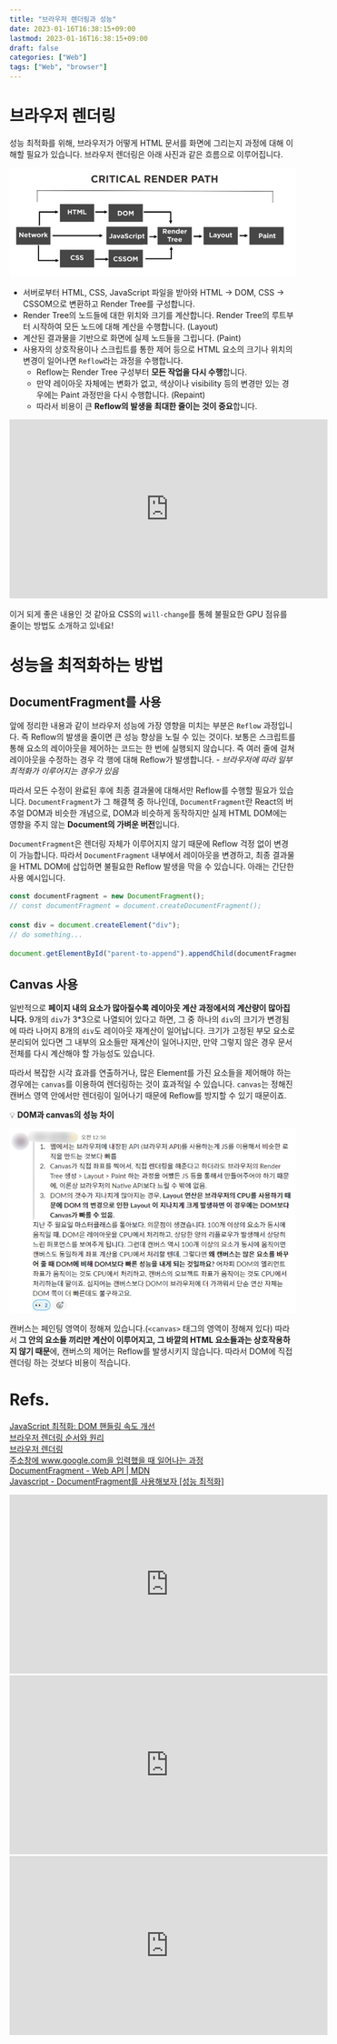 ```yaml
---
title: "브라우저 렌더링과 성능"
date: 2023-01-16T16:38:15+09:00
lastmod: 2023-01-16T16:38:15+09:00
draft: false
categories: ["Web"]
tags: ["Web", "browser"]
---
```


# 브라우저 렌더링

성능 최적화를 위해, 브라우저가 어떻게 HTML 문서를 화면에 그리는지 과정에 대해 이해할 필요가 있습니다. 브라우저 렌더링은 아래 사진과 같은 흐름으로 이루어집니다.

![Untitled](/image/browser-rendering-performance/01.png)

- 서버로부터 HTML, CSS, JavaScript 파일을 받아와 HTML → DOM, CSS → CSSOM으로 변환하고 Render Tree를 구성합니다.
- Render Tree의 노드들에 대한 위치와 크기를 계산합니다. Render Tree의 루트부터 시작하여 모든 노드에 대해 계산을 수행합니다. (Layout)
- 계산된 결과물을 기반으로 화면에 실제 노드들을 그립니다. (Paint)
- 사용자의 상호작용이나 스크립트를 통한 제어 등으로 HTML 요소의 크기나 위치의 변경이 일어나면 `Reflow`라는 과정을 수행합니다.
  - Reflow는 Render Tree 구성부터 **모든 작업을 다시 수행**합니다.
  - 만약 레이아웃 자체에는 변화가 없고, 색상이나 visibility 등의 변경만 있는 경우에는 Paint 과정만을 다시 수행합니다. (Repaint)
  - 따라서 비용이 큰 **Reflow의 발생을 최대한 줄이는 것이 중요**합니다.

<iframe width="560" height="315" src="https://www.youtube.com/embed/TZz9VHjJzMk" title="YouTube video player" frameborder="0" allow="accelerometer; autoplay; clipboard-write; encrypted-media; gyroscope; picture-in-picture; web-share" allowfullscreen></iframe>

이거 되게 좋은 내용인 것 같아요 CSS의 `will-change`를 통헤 불필요한 GPU 점유를 줄이는 방법도 소개하고 있네요!

# 성능을 최적화하는 방법

## DocumentFragment를 사용

앞에 정리한 내용과 같이 브라우저 성능에 가장 영향을 미치는 부분은 `Reflow` 과정입니다. 즉 Reflow의 발생을 줄이면 큰 성능 향상을 노릴 수 있는 것이다. 보통은 스크립트를 통해 요소의 레이아웃을 제어하는 코드는 한 번에 실행되지 않습니다. 즉 여러 줄에 걸쳐 레이아웃을 수정하는 경우 각 행에 대해 Reflow가 발생합니다. - _브라우저에 따라 일부 최적화가 이루어지는 경우가 있음_

따라서 모든 수정이 완료된 후에 최종 결과물에 대해서만 Reflow를 수행할 필요가 있습니다. `DocumentFragment`가 그 해결책 중 하나인데, `DocumentFragment`란 React의 버추얼 DOM과 비슷한 개념으로, DOM과 비슷하게 동작하지만 실제 HTML DOM에는 영향을 주지 않는 **Document의 가벼운 버전**입니다.

`DocumentFragment`은 렌더링 자체가 이루어지지 않기 때문에 Reflow 걱정 없이 변경이 가능합니다. 따라서 `DocumentFragment` 내부에서 레이아웃을 변경하고, 최종 결과물을 HTML DOM에 삽입하면 불필요한 Reflow 발생을 막을 수 있습니다. 아래는 간단한 사용 예시입니다.

```jsx
const documentFragment = new DocumentFragment();
// const documentFragment = document.createDocumentFragment();

const div = document.createElement("div");
// do something...

document.getElementById("parent-to-append").appendChild(documentFragment);
```

## Canvas 사용

일반적으로 **페이지 내의 요소가 많아질수록 레이아웃 계산 과정에서의 계산량이 많아집니다.** 9개의 `div`가 3\*3으로 나열되어 있다고 하면, 그 중 하나의 `div`의 크기가 변경됨에 따라 나머지 8개의 `div`도 레이아웃 재계산이 일어납니다. 크기가 고정된 부모 요소로 분리되어 있다면 그 내부의 요소들만 재계산이 일어나지만, 만약 그렇지 않은 경우 문서 전체를 다시 계산해야 할 가능성도 있습니다.

따라서 복잡한 시각 효과를 연출하거나, 많은 Element를 가진 요소들을 제어해야 하는 경우에는 `canvas`를 이용하여 렌더링하는 것이 효과적일 수 있습니다. `canvas`는 정해진 캔버스 영역 안에서만 렌더링이 일어나기 때문에 Reflow를 방지할 수 있기 때문이죠.

<aside>

💡 **DOM과 canvas의 성능 차이**

![Untitled](/image/browser-rendering-performance/02.png)

캔버스는 페인팅 영역이 정해져 있습니다.(`<canvas>` 태그의 영역이 정해져 있다) 따라서 **그 안의 요소들 끼리만 계산이 이루어지고, 그 바깥의 HTML 요소들과는 상호작용하지 않기 때문**에, 캔버스의 제어는 Reflow를 발생시키지 않습니다. 따라서 DOM에 직접 렌더링 하는 것보다 비용이 적습니다.

</aside>

# Refs.

[JavaScript 최적화: DOM 핸들링 속도 개선](https://www.nextree.co.kr/p2081/)  
[브라우저 렌더링 순서와 원리](https://velog.io/@zaman17/%EA%B8%B0%EC%88%A0%EB%A9%B4%EC%A0%91%EB%8C%80%EB%B9%84-%EB%B8%8C%EB%9D%BC%EC%9A%B0%EC%A0%80-%EB%A0%8C%EB%8D%94%EB%A7%81-%EC%88%9C%EC%84%9C%EC%99%80-%EC%9B%90%EB%A6%AC)  
[브라우저 렌더링](https://velog.io/@hoo00nn/%EB%B8%8C%EB%9D%BC%EC%9A%B0%EC%A0%80-%EB%A0%8C%EB%8D%94%EB%A7%81)  
[주소창에 www.google.com을 입력했을 때 일어나는 과정](https://velog.io/@tnehd1998/%EC%A3%BC%EC%86%8C%EC%B0%BD%EC%97%90-www.google.com%EC%9D%84-%EC%9E%85%EB%A0%A5%ED%96%88%EC%9D%84-%EB%95%8C-%EC%9D%BC%EC%96%B4%EB%82%98%EB%8A%94-%EA%B3%BC%EC%A0%95#-%EB%B8%8C%EB%9D%BC%EC%9A%B0%EC%A0%80-%EB%A0%8C%EB%8D%94%EB%A7%81-%EA%B3%BC%EC%A0%95)  
[DocumentFragment - Web API | MDN](https://developer.mozilla.org/ko/docs/Web/API/DocumentFragment)  
[Javascript - DocumentFragment를 사용해보자 [성능 최적화]](https://7942yongdae.tistory.com/70)

<iframe width="560" height="315" src="https://www.youtube.com/embed/ZTnIxIA5KGw" title="YouTube video player" frameborder="0" allow="accelerometer; autoplay; clipboard-write; encrypted-media; gyroscope; picture-in-picture; web-share" allowfullscreen></iframe>  
<iframe width="560" height="315" src="https://www.youtube.com/embed/rm756h1Pr6Y" title="YouTube video player" frameborder="0" allow="accelerometer; autoplay; clipboard-write; encrypted-media; gyroscope; picture-in-picture; web-share" allowfullscreen></iframe>  
<iframe width="560" height="315" src="https://www.youtube.com/embed/ZHxbs5WEQzE" title="YouTube video player" frameborder="0" allow="accelerometer; autoplay; clipboard-write; encrypted-media; gyroscope; picture-in-picture; web-share" allowfullscreen></iframe>
